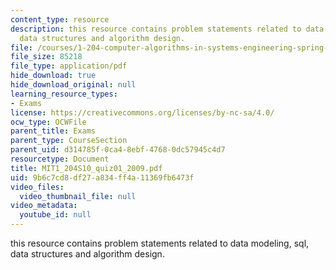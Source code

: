 ```yaml
---
content_type: resource
description: this resource contains problem statements related to data modeling, sql,
  data structures and algorithm design.
file: /courses/1-204-computer-algorithms-in-systems-engineering-spring-2010/9b6c7cd8df27a834ff4a11369fb6473f_MIT1_204S10_quiz01_2009.pdf
file_size: 85218
file_type: application/pdf
hide_download: true
hide_download_original: null
learning_resource_types:
- Exams
license: https://creativecommons.org/licenses/by-nc-sa/4.0/
ocw_type: OCWFile
parent_title: Exams
parent_type: CourseSection
parent_uid: d314785f-0ca4-8ebf-4768-0dc57945c4d7
resourcetype: Document
title: MIT1_204S10_quiz01_2009.pdf
uid: 9b6c7cd8-df27-a834-ff4a-11369fb6473f
video_files:
  video_thumbnail_file: null
video_metadata:
  youtube_id: null
---
```

this resource contains problem statements related to data modeling, sql, data structures and algorithm design.